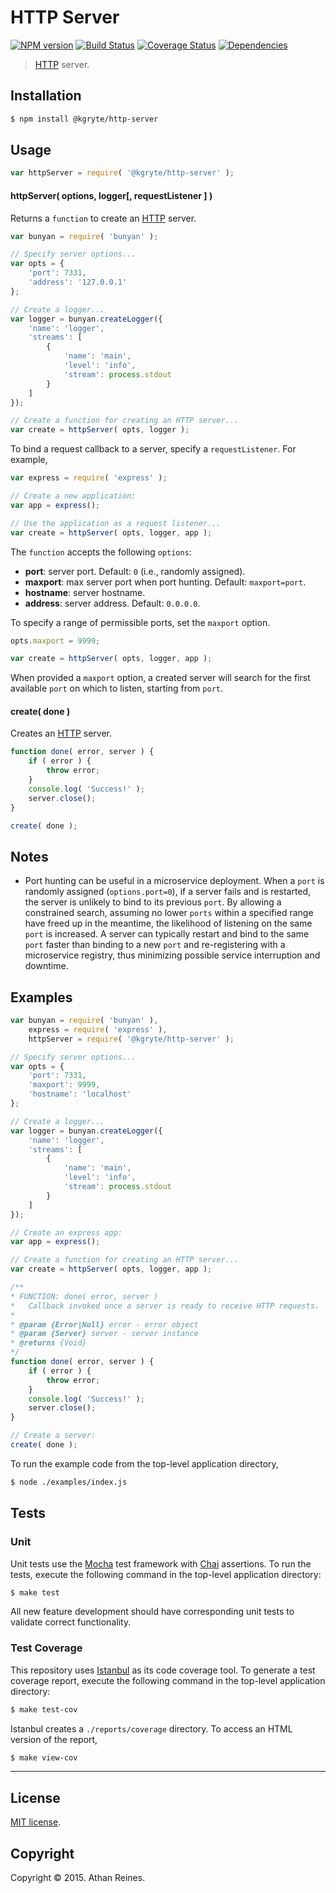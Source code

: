 HTTP Server
===
[![NPM version][npm-image]][npm-url] [![Build Status][travis-image]][travis-url] [![Coverage Status][codecov-image]][codecov-url] [![Dependencies][dependencies-image]][dependencies-url]

> [HTTP](https://nodejs.org/api/http.html) server.


## Installation

``` bash
$ npm install @kgryte/http-server
```


## Usage

``` javascript
var httpServer = require( '@kgryte/http-server' );
```

#### httpServer( options, logger[, requestListener ] )

Returns a `function` to create an [HTTP](https://nodejs.org/api/http.html) server.

``` javascript
var bunyan = require( 'bunyan' );

// Specify server options...
var opts = {
	'port': 7331,
	'address': '127.0.0.1'
};

// Create a logger...
var logger = bunyan.createLogger({
	'name': 'logger',
	'streams': [
		{
			'name': 'main',
			'level': 'info',
			'stream': process.stdout
		}
	]
});

// Create a function for creating an HTTP server...
var create = httpServer( opts, logger );
```

To bind a request callback to a server, specify a `requestListener`. For example,

``` javascript
var express = require( 'express' );

// Create a new application:
var app = express();

// Use the application as a request listener...
var create = httpServer( opts, logger, app );
```

The `function` accepts the following `options`:

*	__port__: server port. Default: `0` (i.e., randomly assigned).
*	__maxport__: max server port when port hunting. Default: `maxport=port`.
*	__hostname__: server hostname.
*	__address__: server address. Default: `0.0.0.0`.

To specify a range of permissible ports, set the `maxport` option.

``` javascript
opts.maxport = 9999;

var create = httpServer( opts, logger, app );
```

When provided a `maxport` option, a created server will search for the first available `port` on which to listen, starting from `port`.


#### create( done )

Creates an [HTTP](https://nodejs.org/api/http.html) server.

``` javascript
function done( error, server ) {
	if ( error ) {
		throw error;
	}
	console.log( 'Success!' );
	server.close();
}

create( done );
```


## Notes

*	Port hunting can be useful in a microservice deployment. When a `port` is randomly assigned (`options.port=0`), if a server fails and is restarted, the server is unlikely to bind to its previous `port`. By allowing a constrained search, assuming no lower `ports` within a specified range have freed up in the meantime, the likelihood of listening on the same `port` is increased. A server can typically restart and bind to the same `port` faster than binding to a new `port` and re-registering with a microservice registry, thus minimizing possible service interruption and downtime. 


## Examples

``` javascript
var bunyan = require( 'bunyan' ),
	express = require( 'express' ),
	httpServer = require( '@kgryte/http-server' );

// Specify server options...
var opts = {
	'port': 7331,
	'maxport': 9999,
	'hostname': 'localhost'
};

// Create a logger...
var logger = bunyan.createLogger({
	'name': 'logger',
	'streams': [
		{
			'name': 'main',
			'level': 'info',
			'stream': process.stdout
		}
	]
});

// Create an express app:
var app = express();

// Create a function for creating an HTTP server...
var create = httpServer( opts, logger, app );

/**
* FUNCTION: done( error, server )
*	Callback invoked once a server is ready to receive HTTP requests.
*
* @param {Error|Null} error - error object
* @param {Server} server - server instance
* @returns {Void}
*/
function done( error, server ) {
	if ( error ) {
		throw error;
	}
	console.log( 'Success!' );
	server.close();
}

// Create a server:
create( done );
```

To run the example code from the top-level application directory,

``` bash
$ node ./examples/index.js
```


## Tests

### Unit

Unit tests use the [Mocha](http://mochajs.org/) test framework with [Chai](http://chaijs.com) assertions. To run the tests, execute the following command in the top-level application directory:

``` bash
$ make test
```

All new feature development should have corresponding unit tests to validate correct functionality.


### Test Coverage

This repository uses [Istanbul](https://github.com/gotwarlost/istanbul) as its code coverage tool. To generate a test coverage report, execute the following command in the top-level application directory:

``` bash
$ make test-cov
```

Istanbul creates a `./reports/coverage` directory. To access an HTML version of the report,

``` bash
$ make view-cov
```


---
## License

[MIT license](http://opensource.org/licenses/MIT).


## Copyright

Copyright &copy; 2015. Athan Reines.


[npm-image]: http://img.shields.io/npm/v/@kgryte/http-server.svg
[npm-url]: https://npmjs.org/package/@kgryte/http-server

[travis-image]: http://img.shields.io/travis/kgryte/node-http-server/master.svg
[travis-url]: https://travis-ci.org/kgryte/node-http-server

[codecov-image]: https://img.shields.io/codecov/c/github/kgryte/node-http-server/master.svg
[codecov-url]: https://codecov.io/github/kgryte/node-http-server?branch=master

[dependencies-image]: http://img.shields.io/david/kgryte/node-http-server.svg
[dependencies-url]: https://david-dm.org/kgryte/node-http-server

[dev-dependencies-image]: http://img.shields.io/david/dev/kgryte/node-http-server.svg
[dev-dependencies-url]: https://david-dm.org/dev/kgryte/node-http-server

[github-issues-image]: http://img.shields.io/github/issues/kgryte/node-http-server.svg
[github-issues-url]: https://github.com/kgryte/node-http-server/issues
